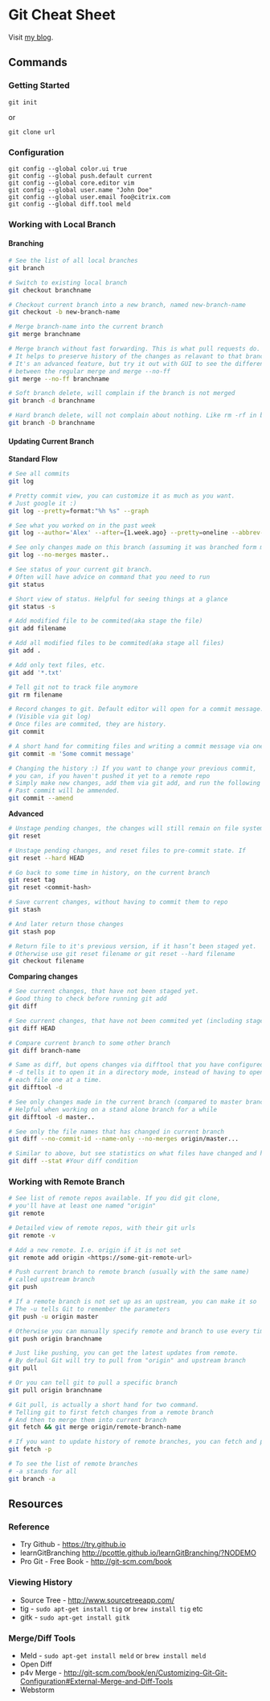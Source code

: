 # Git Cheat Sheet

Visit [my blog](https://techtldr.com/git-cheat-sheet/).

## Commands
### Getting Started

`git init`

or 

`git clone url`

### Configuration

```
git config --global color.ui true
git config --global push.default current
git config --global core.editor vim
git config --global user.name "John Doe"
git config --global user.email foo@citrix.com
git config --global diff.tool meld
```
### Working with Local Branch
#### Branching
```bash
# See the list of all local branches
git branch

# Switch to existing local branch
git checkout branchname

# Checkout current branch into a new branch, named new-branch-name
git checkout -b new-branch-name

# Merge branch-name into the current branch
git merge branchname

# Merge branch without fast forwarding. This is what pull requests do.
# It helps to preserve history of the changes as relavant to that branch
# It's an advanced feature, but try it out with GUI to see the difference
# between the regular merge and merge --no-ff
git merge --no-ff branchname

# Soft branch delete, will complain if the branch is not merged
git branch -d branchname

# Hard branch delete, will not complain about nothing. Like rm -rf in bash
git branch -D branchname
```

#### Updating Current Branch

**Standard Flow**
```bash
# See all commits
git log

# Pretty commit view, you can customize it as much as you want. 
# Just google it :)
git log --pretty=format:"%h %s" --graph

# See what you worked on in the past week
git log --author='Alex' --after={1.week.ago} --pretty=oneline --abbrev-commit

# See only changes made on this branch (assuming it was branched form master branch)
git log --no-merges master..

# See status of your current git branch. 
# Often will have advice on command that you need to run
git status

# Short view of status. Helpful for seeing things at a glance
git status -s

# Add modified file to be commited(aka stage the file)
git add filename

# Add all modified files to be commited(aka stage all files)
git add .

# Add only text files, etc.
git add '*.txt'

# Tell git not to track file anymore
git rm filename

# Record changes to git. Default editor will open for a commit message.
# (Visible via git log)
# Once files are commited, they are history.
git commit 

# A short hand for commiting files and writing a commit message via one command
git commit -m 'Some commit message'

# Changing the history :) If you want to change your previous commit, 
# you can, if you haven't pushed it yet to a remote repo
# Simply make new changes, add them via git add, and run the following command. 
# Past commit will be ammended.
git commit --amend
```

**Advanced**
```bash
# Unstage pending changes, the changes will still remain on file system
git reset

# Unstage pending changes, and reset files to pre-commit state. If 
git reset --hard HEAD

# Go back to some time in history, on the current branch
git reset tag
git reset <commit-hash>

# Save current changes, without having to commit them to repo
git stash

# And later return those changes
git stash pop

# Return file to it's previous version, if it hasn’t been staged yet.
# Otherwise use git reset filename or git reset --hard filename
git checkout filename 
```

**Comparing changes**
``` bash
# See current changes, that have not been staged yet. 
# Good thing to check before running git add
git diff

# See current changes, that have not been commited yet (including staged changes)
git diff HEAD

# Compare current branch to some other branch
git diff branch-name

# Same as diff, but opens changes via difftool that you have configured
# -d tells it to open it in a directory mode, instead of having to open
# each file one at a time.
git difftool -d

# See only changes made in the current branch (compared to master branch)
# Helpful when working on a stand alone branch for a while
git difftool -d master..

# See only the file names that has changed in current branch
git diff --no-commit-id --name-only --no-merges origin/master...

# Similar to above, but see statistics on what files have changed and how
git diff --stat #Your diff condition
```

### Working with Remote Branch
```bash
# See list of remote repos available. If you did git clone, 
# you'll have at least one named "origin"
git remote

# Detailed view of remote repos, with their git urls
git remote -v

# Add a new remote. I.e. origin if it is not set
git remote add origin <https://some-git-remote-url>

# Push current branch to remote branch (usually with the same name) 
# called upstream branch
git push

# If a remote branch is not set up as an upstream, you can make it so
# The -u tells Git to remember the parameters
git push -u origin master 

# Otherwise you can manually specify remote and branch to use every time
git push origin branchname

# Just like pushing, you can get the latest updates from remote. 
# By defaul Git will try to pull from "origin" and upstream branch
git pull

# Or you can tell git to pull a specific branch
git pull origin branchname

# Git pull, is actually a short hand for two command.
# Telling git to first fetch changes from a remote branch
# And then to merge them into current branch
git fetch && git merge origin/remote-branch-name

# If you want to update history of remote branches, you can fetch and purge
git fetch -p

# To see the list of remote branches
# -a stands for all
git branch -a 
```
##	Resources
### Reference
- Try Github - https://try.github.io
- learnGitBranching http://pcottle.github.io/learnGitBranching/?NODEMO
- Pro Git - Free Book - http://git-scm.com/book

### Viewing History
- Source Tree - http://www.sourcetreeapp.com/
- tig - `sudo apt-get install tig` or `brew install tig` etc
- gitk - `sudo apt-get install gitk`

### Merge/Diff Tools
- Meld - `sudo apt-get install meld` or `brew install meld`
- Open Diff
- p4v Merge - http://git-scm.com/book/en/Customizing-Git-Git-Configuration#External-Merge-and-Diff-Tools
- Webstorm
